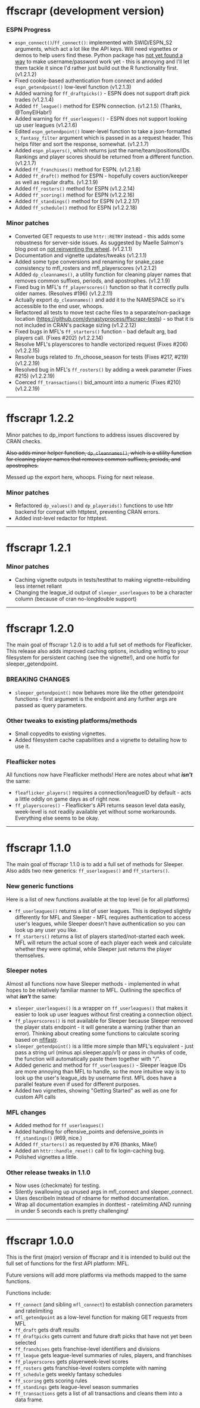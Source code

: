 # ffscrapr (development version)

### ESPN Progress

-   `espn_connect()`/`ff_connect()`: implemented with SWID/ESPN_S2 arguments, which act a lot like the API keys. Will need vignettes or demos to help users find these. Python package has [not yet found a way](https://github.com/cwendt94/espn-api/discussions/128) to make username/password work yet - this is annoying and I'll let them tackle it since I'd rather just build out the R functionality first. (v1.2.1.2)
-   Fixed cookie-based authentication from connect and added `espn_getendpoint()` low-level function (v1.2.1.3)
-   Added warning for `ff_draftpicks()` - ESPN does not support draft pick trades (v1.2.1.4)
-   Added `ff_league()` method for ESPN connection. (v1.2.1.5) (Thanks, @TonyElHabr!)
-   Added warning for `ff_userleagues()` - ESPN does not support looking up user leagues (v1.2.1.6)
-   Edited `espn_getendpoint()` lower-level function to take a json-formatted `x_fantasy_filter` argument which is passed in as a request header. This helps filter and sort the response, somewhat. (v1.2.1.7)
-   Added `espn_players()`, which returns just the name/team/positions/IDs. Rankings and player scores should be returned from a different function. (v1.2.1.7)
-   Added `ff_franchises()` method for ESPN. (v1.2.1.8)
-   Added `ff_draft()` method for ESPN - hopefully covers auction/keeper as well as regular drafts. (v1.2.1.9)
-   Added `ff_rosters()` method for ESPN (v1.2.2.14)
-   Added `ff_scoring()` method for ESPN (v1.2.2.16)
-   Added `ff_standings()` method for ESPN (v1.2.2.17)
-   Added `ff_schedule()` method for ESPN (v1.2.2.18)

### Minor patches

- Converted GET requests to use `httr::RETRY` instead - this adds some robustness for server-side issues. As suggested by Maelle Salmon's blog post on [not reinventing the wheel](https://blog.r-hub.io/2020/04/07/retry-wheel/). (v1.2.1.1)
- Documentation and vignette updates/tweaks (v1.2.1.1)
- Added some type conversions and renaming for snake_case consistency to mfl_rosters and mfl_playerscores (v1.2.1.2)
- Added `dp_cleannames()`, a utility function for cleaning player names that removes common suffixes, periods, and apostrophes. (v1.2.1.9)
- Fixed bug in MFL's `ff_playerscores()` function so that it correctly pulls older names. (Resolves #196) (v1.2.2.11)
- Actually export `dp_cleannames()` and add it to the NAMESPACE so it's accessible to the end user, whoops.
- Refactored all tests to move test cache files to a separate/non-package location (https://github.com/dynastyprocess/ffscrapr-tests) - so that it is not included in CRAN's package sizing (v1.2.2.12)
- Fixed bugs in MFL's `ff_starters()` function - bad default arg, bad players call. (Fixes #202) (v1.2.2.14)
- Resolve MFL's playerscores to handle vectorized request (Fixes #206) (v1.2.2.15)
- Resolve bugs related to .fn_choose_season for tests (Fixes #217, #219) (v1.2.2.19)
- Resolved bug in MFL's `ff_rosters()` by adding a week parameter (Fixes #215) (v1.2.2.19)
- Coerced `ff_transactions()` bid_amount into a numeric (Fixes #210) (v1.2.2.19)


---

# ffscrapr 1.2.2

Minor patches to dp_import functions to address issues discovered by CRAN checks. 

~~Also adds minor helper function, `dp_cleannames()`, which is a utility function for cleaning player names that removes common suffixes, preiods, and apostrophes.~~ 

Messed up the export here, whoops. Fixing for next release.

### Minor patches
-  Refactored `dp_values()` and `dp_playerids()` functions to use httr backend for compat with httptest, preventing CRAN errors.
- Added inst-level redactor for httptest. 

---

# ffscrapr 1.2.1

### Minor patches

-   Caching vignette outputs in tests/testthat to making vignette-rebuilding less internet reliant
-   Changing the league_id output of `sleeper_userleagues` to be a character column (because of cran no-longdouble support)

---

# ffscrapr 1.2.0

The main goal of ffscrapr 1.2.0 is to add a full set of methods for Fleaflicker. This release also adds improved caching options, including writing to your filesystem for persistent caching (see the vignette!), and one hotfix for sleeper_getendpoint.

### BREAKING CHANGES

-   `sleeper_getendpoint()` now behaves more like the other getendpoint functions - first argument is the endpoint and any further args are passed as query parameters.

### Other tweaks to existing platforms/methods

-   Small copyedits to existing vignettes.
-   Added filesystem cache capabilities and a vignette to detailing how to use it.

### Fleaflicker notes

All functions now have Fleaflicker methods! Here are notes about what ***isn't*** the same:

-   `fleaflicker_players()` requires a connection/leagueID by default - acts a little oddly on game days as of right now.
-   `ff_playerscores()` - Fleaflicker's API returns season level data easily, week-level is not readily available yet without some workarounds. Everything else seems to be okay.

---

# ffscrapr 1.1.0

The main goal of ffscrapr 1.1.0 is to add a full set of methods for Sleeper. Also adds two new generics: `ff_userleagues()` and `ff_starters()`.

### New generic functions

Here is a list of new functions available at the top level (ie for all platforms)

-   `ff_userleagues()` returns a list of user leagues. This is deployed slightly differently for MFL and Sleeper - MFL requires authentication to access user's leagues, while Sleeper doesn't have authentication so you can look up any user you like.
-   `ff_starters()` returns a list of players started/not-started each week. MFL will return the actual score of each player each week and calculate whether they were optimal, while Sleeper just returns the player themselves.

### Sleeper notes

Almost all functions now have Sleeper methods - implemented in what hopes to be relatively familiar manner to MFL. Outlining the specifics of what ***isn't*** the same:

-   `sleeper_userleagues()` is a wrapper on `ff_userleagues()` that makes it easier to look up user leagues without first creating a connection object.
-   `ff_playerscores()` is not available for Sleeper because Sleeper removed the player stats endpoint - it will generate a warning (rather than an error). Thinking about creating some functions to calculate scoring based on [nflfastr](https://www.nflfastr.com).
-   `sleeper_getendpoint()` is a little more simple than MFL's equivalent - just pass a string url (minus api.sleeper.app/v1) or pass in chunks of code, the function will automatically paste them together with "/".
-   Added generic and method for `ff_userleagues()` - Sleeper league IDs are more annoying than MFL to handle, so the more intuitive way is to look up the user's league_ids by username first. MFL does have a parallel feature even if used for different purposes.
-   Added two vignettes, showing "Getting Started" as well as one for custom API calls

### MFL changes

-   Added method for `ff_userleagues()`
-   Added handling for offensive_points and defensive_points in `ff_standings()` (\#69, nice.)
-   Added `ff_starters()` as requested by \#76 (thanks, Mike!)
-   Added an `httr::handle_reset()` call to fix login-caching bug.
-   Polished vignettes a little.

### Other release tweaks in 1.1.0

-   Now uses {checkmate} for testing.
-   Silently swallowing up unused args in mfl_connect and sleeper_connect.
-   Uses describeIn instead of rdname for method documentation.
-   Wrap all documentation examples in donttest - ratelimiting AND running in under 5 seconds each is pretty challenging!

---

# ffscrapr 1.0.0

This is the first (major) version of ffscrapr and it is intended to build out the full set of functions for the first API platform: MFL.

Future versions will add more platforms via methods mapped to the same functions.

Functions include: 

- `ff_connect` (and sibling `mfl_connect`) to establish connection parameters and ratelimiting 
- `mfl_getendpoint` as a low-level function for making GET requests from MFL 
- `ff_draft` gets draft results 
- `ff_draftpicks` gets current and future draft picks that have not yet been selected 
- `ff_franchises` gets franchise-level identifiers and divisions 
- `ff_league` gets league-level summaries of rules, players, and franchises 
- `ff_playerscores` gets playerweek-level scores 
- `ff_rosters` gets franchise-level rosters complete with naming 
- `ff_schedule` gets weekly fantasy schedules 
- `ff_scoring` gets scoring rules 
- `ff_standings` gets league-level season summaries 
- `ff_transactions` gets a list of all transactions and cleans them into a data frame.
